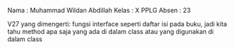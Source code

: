 Nama : Muhammad Wildan Abdillah
Kelas : X PPLG
Absen : 23

V27
yang dimengerti:
fungsi interface seperti daftar isi pada buku, jadi kita tahu method apa saja yang ada di dalam class atau yang digunakan di dalam class
